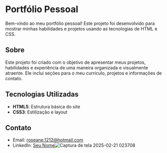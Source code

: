 
# Portfólio Pessoal

Bem-vindo ao meu portfólio pessoal! Este projeto foi desenvolvido para mostrar minhas habilidades e projetos usando as tecnologias de HTML e CSS.


## Sobre

Este projeto foi criado com o objetivo de apresentar meus projetos, habilidades e experiência de uma maneira organizada e visualmente atraente. Ele inclui seções para o meu currículo, projetos e informações de contato.

## Tecnologias Utilizadas

- **HTML5**: Estrutura básica do site
- **CSS3**: Estilização e layout

## Contato

- Email: roseane.1212@hotmail.com
- LinkedIn: [Seu Nome](https://www.linkedin.com/in/roseane-silva-0b150114b/)![Captura de tela 2025-02-21 023708](https://github.com/user-attachments/assets/9a19536d-8d2a-49b6-a944-0291aa819b80)

